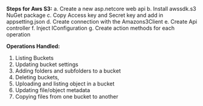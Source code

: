 **Steps for Aws S3:**
a.	Create a new asp.netcore web api
b.	Install awssdk.s3 NuGet package
c.	 Copy Access key and Secret key and add in appsetting.json
d.	Create connection with the  Amazons3Client
e.	Create Api controller
f.	Inject IConfiguration
g.	Create action methods for each operation

**Operations Handled:**
1.	Listing Buckets
2.	Updating bucket settings 
3.	Adding folders and subfolders to a bucket
4.	Deleting buckets,
5.	Uploading  and listing object in a bucket  
6.	Updating file/object metadata 
7.	Copying files from one bucket to another
